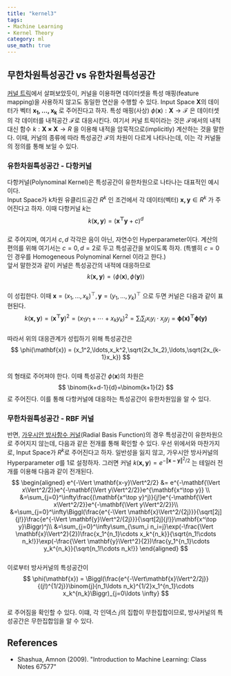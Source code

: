 ```yaml
---
title: "kernel3"
tags:
- Machine Learning
- Kernel Theory
category: ml
use_math: true
---
```

## 무한차원특성공간 vs 유한차원특성공간
[커널 트릭](https://ddangchani.github.io/ml/kernel2)에서 살펴보았듯이, 커널을 이용하면 데이터셋을 특성 매핑(feature mapping)을 사용하지 않고도 동일한 연산을 수행할 수 있다. Input Space $\mathbf{X}$의 데이터가 벡터 $\mathbf{x_1,\ldots,x_k}$ 로 주어진다고 하자. 특성 매핑(사상) $\phi(\mathbf{x}):\mathbf{X}\to\mathcal{F}$ 은 데이터셋의 각 데이터를 내적공간 $\mathcal{F}$로 대응시킨다. 여기서 커널 트릭이라는 것은 $\mathcal{F}$에서의 내적 대신 함수 $k:\mathbf{X\times X}\to R$ 을 이용해 내적을 암묵적으로(implicitly) 계산하는 것을 말한다. 이때, 커널의 종류에 따라 특성공간 $\mathcal{F}$의 차원이 다르게 나타나는데, 이는 각 커널들의 정의를 통해 보일 수 있다.   

### 유한차원특성공간 - 다항커널
다항커널(Polynominal Kernel)은 특성공간이 유한차원으로 나타나는 대표적인 예시이다.   
Input Space가 k차원 유클리드공간 $R^k$ 인 조건에서 각 데이터(벡터) $\mathbf{x,y}\in R^k$ 가 주어진다고 하자. 이때 다항커널 $k$는   
$$
k(\mathbf{x,y})=(\mathbf{x^\top y}+c)^d
$$   
로 주어지며, 여기서 $c,d$ 각각은 음이 아닌, 자연수인 Hyperparameter이다. 계산의 편의를 위해 여기서는 $c=0,d=2$로 두고 특성공간을 보이도록 하자. (특별히 $c=0$ 인 경우를 Homogeneous Polynominal Kernel 이라고 한다.)   
앞서 말한것과 같이 커널은 특성공간의 내적에 대응하므로   
$$
k(\mathbf{x,y})=\langle\phi(\mathbf{x}),\phi(\mathbf{y})\rangle
$$    
이 성립한다. 이때 $\mathbf{x}=(x_1,\ldots,x_k)^\top,\mathbf{y}=(y_1,\ldots,y_k)^\top$ 으로 두면 커널은 다음과 같이 표현된다.   
$$
k(\mathbf{x,y})=(\mathbf{x^\top y})^2=(x_1y_1+\cdots+x_ky_k)^2 = \sum_i\sum_j x_iy_i\cdot x_jy_j = \mathbf{\phi(x)^\top\phi(y)}
$$   
따라서 위의 대응관계가 성립하기 위해 특성공간은   
$$
\phi(\mathbf{x}) = (x_1^2,\ldots,x_k^2,\sqrt{2x_1x_2},\ldots,\sqrt{2x_{k-1}x_k})
$$   
의 형태로 주어져야 한다. 이때 특성공간 $\phi(\mathbf{x})$의 차원은   
$$
\binom{k+d-1}{d}=\binom{k+1}{2}
$$
로 주어진다. 이를 통해 다항커널에 대응하는 특성공간이 유한차원임을 알 수 있다.   

### 무한차원특성공간 - RBF 커널
반면, [가우시안 방사함수 커널](https://ddangchani.github.io/ml/kernel1)(Radial Basis Function)의 경우 특성공간이 유한차원으로 주어지지 않는데, 다음과 같은 전개를 통해 확인할 수 있다. 우선 위에서와 마찬가지로, Input Space가 $R^k$로 주어진다고 하자. 일반성을 잃지 않고, 가우시안 방사커널의 Hyperparameter $\sigma$를 1로 설정하자. 그러면 커널 $k(\mathbf{x,y})=e^{-\Vert \mathbf{x-y}\Vert^2/2}$ 는 테일러 전개를 이용해 다음과 같이 전개된다.      
$$
\begin{aligned}
e^{-\Vert \mathbf{x-y}\Vert^2/2} &= e^{-\mathbf{\Vert x\Vert^2/2}}e^{-\mathbf{\Vert y\Vert^2/2}}e^{\mathbf{x^\top y}} \\
&=\sum_{j=0}^\infty\frac{(\mathbf{x^\top y}^j)}{j!}e^{-\mathbf{\Vert x\Vert^2/2}}e^{-\mathbf{\Vert y\Vert^2/2}}\\
&=\sum_{j=0}^\infty\Biggl(\frac{e^{-\Vert \mathbf{x}\Vert^2/{2j}}}{\sqrt[2j]{j!}}\frac{e^{-\Vert \mathbf{y}\Vert^2/{2j}}}{\sqrt[2j]{j!}}\mathbf{x^\top y}\Biggr)^j\\
&=\sum_{j=0}^\infty\sum_{\sum_i n_i=j}\exp(-\frac{\Vert \mathbf{x}\Vert^2}{2})\frac{x_1^{n_1}\cdots x_k^{n_k}}{\sqrt{n_1!\cdots n_k!}}\exp(-\frac{\Vert \mathbf{y}\Vert^2}{2})\frac{y_1^{n_1}\cdots y_k^{n_k}}{\sqrt{n_1!\cdots n_k!}}
\end{aligned}
$$   
이로부터 방사커널의 특성공간이   
$$
\phi(\mathbf{x}) = \Biggl(\frac{e^{-\Vert\mathbf{x}\Vert^2/2j}}{(j!)^{1/2j}}\binom{j}{n_1\ldots n_k}^{1/2}x_1^{n_1}\cdots x_k^{n_k}\Biggr)_{j=0\ldots \infty}
$$   
로 주어짐을 확인할 수 있다. 이떄, 각 인덱스 $j$의 집합이 무한집합이므로, 방사커널의 특성공간은 무한집합임을 알 수 있다. 

## References
- Shashua, Amnon (2009). "Introduction to Machine Learning: Class Notes 67577"